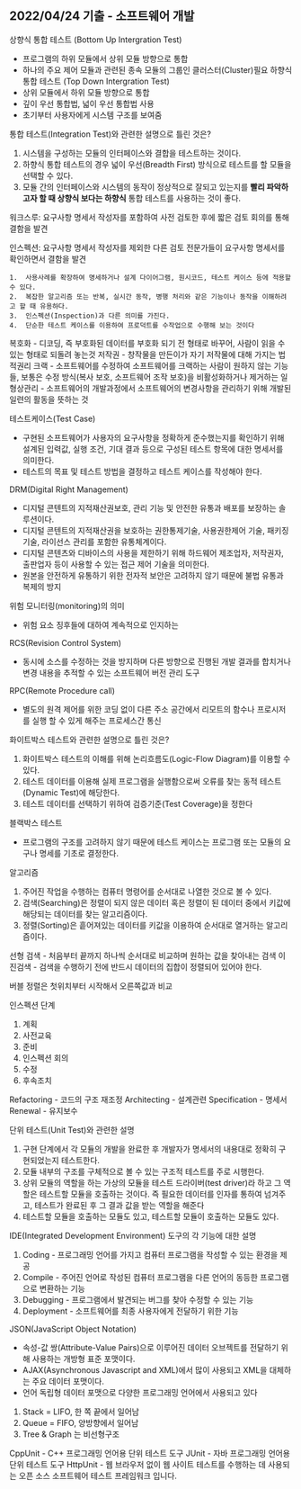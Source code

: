 ## 2022/04/24 기출 - 소프트웨어 개발

상향식 통합 테스트 (Bottom Up Intergration Test)

- 프로그램의 하위 모듈에서 상위 모듈 방향으로 통합
- 하나의 주요 제어 모듈과 관련된 종속 모듈의 그룹인 클러스터(Cluster)필요
  하향식 통합 테스트 (Top Down Intergration Test)
- 상위 모듈에서 하위 모듈 방향으로 통합
- 깊이 우선 통합법, 넓이 우선 통합법 사용
- 초기부터 사용자에게 시스템 구조를 보여줌

통합 테스트(Integration Test)와 관련한 설명으로 틀린 것은?

1. 시스템을 구성하는 모듈의 인터페이스와 결합을 테스트하는 것이다.
2. 하향식 통합 테스트의 경우 넓이 우선(Breadth First) 방식으로 테스트를 할 모듈을 선택할 수 있다.
3. 모듈 간의 인터페이스와 시스템의 동작이 정상적으로 잘되고 있는지를 **빨리 파악하고자 할 때 상향식 보다는 하향식** 통합 테스트를 사용하는 것이 좋다.

워크스루: 요구사항 명세서 작성자를 포함하여 사전 검토한 후에 짧은 검토 회의를 통해 결함을 발견

인스펙션: 요구사항 명세서 작성자를 제외한 다른 검토 전문가들이 요구사항 명세서를 확인하면서 결함을 발견

    1.	사용사례를 확장하여 명세하거나 설계 다이어그램, 원시코드, 테스트 케이스 등에 적용할 수 있다.
    2.	복잡한 알고리즘 또는 반복, 실시간 동작, 병행 처리와 같은 기능이나 동작을 이해하려고 할 때 유용하다.
    3.	인스펙션(Inspection)과 다른 의미를 가진다.
    4.	단순한 테스트 케이스를 이용하여 프로덕트를 수작업으로 수행해 보는 것이다

복호화 - 디코딩, 즉 부호화된 데이터를 부호화 되기 전 형태로 바꾸어, 사람이 읽을 수 있는 형태로 되돌려 놓는것
저작권 - 창작물을 만든이가 자기 저작물에 대해 가지는 법적권리
크랙 - 소프트웨어를 수정하여 소프트웨어를 크랙하는 사람이 원하지 않는 기능들, 보통은 수정 방식(복사 보호, 소프트웨어 조작 보호)을 비활성화하거나 제거하는 일
형상관리 - 소프트웨어의 개발과정에서 소프트웨어의 변경사항을 관리하기 위해 개발된 일련의 활동을 뜻하는 것

테스트케이스(Test Case)

- 구현된 소프트웨어가 사용자의 요구사항을 정확하게 준수했는지를 확인하기 위해 설계된 입력값, 실행 조건, 기대 결과 등으로 구성된 테스트 항목에 대한 명세서를 의미한다.
- 테스트의 목표 및 테스트 방법을 결정하고 테스트 케이스를 작성해야 한다.

DRM(Digital Right Management)

- 디지털 콘텐트의 지적재산권보호, 관리 기능 및 안전한 유통과 배포를 보장하는 솔루션이다.
- 디지털 콘텐트의 지적재산권을 보호하는 권한통제기술, 사용권한제어 기술, 패키징 기술, 라이선스 관리를 포함한 유통체계이다.
- 디지털 콘텐츠와 디바이스의 사용을 제한하기 위해 하드웨어 제조업자, 저작권자, 출판업자 등이 사용할 수 있는 접근 제어 기술을 의미한다.
- 원본을 안전하게 유통하기 위한 전자적 보안은 고려하지 않기 때문에 불법 유통과 복제의 방지

위험 모니터링(monitoring)의 의미

- 위험 요소 징후들에 대하여 계속적으로 인지하는

RCS(Revision Control System)

- 동시에 소스를 수정하는 것을 방지하며 다른 방향으로 진행된 개발 결과를 합치거나 변경 내용을 추적할 수 있는 소프트웨어 버전 관리 도구

RPC(Remote Procedure call)

- 별도의 원격 제어를 위한 코딩 없이 다른 주소 공간에서 리모트의 함수나 프로시저를 실행 할 수 있게 해주는 프로세스간 통신

화이트박스 테스트와 관련한 설명으로 틀린 것은?

1. 화이트박스 테스트의 이해를 위해 논리흐름도(Logic-Flow Diagram)를 이용할 수 있다.
2. 테스트 데이터를 이용해 실제 프로그램을 실행함으로써 오류를 찾는 동적 테스트(Dynamic Test)에 해당한다.
3. 테스트 데이터를 선택하기 위하여 검증기준(Test Coverage)을 정한다

블랙박스 테스트

- 프로그램의 구조를 고려하지 않기 때문에 테스트 케이스는 프로그램 또는 모듈의 요구나 명세를 기초로 결정한다.

알고리즘

1. 주어진 작업을 수행하는 컴퓨터 명령어를 순서대로 나열한 것으로 볼 수 있다.
2. 검색(Searching)은 정렬이 되지 않은 데이터 혹은 정렬이 된 데이터 중에서 키값에 해당되는 데이터를 찾는 알고리즘이다.
3. 정렬(Sorting)은 흩어져있는 데이터를 키값을 이용하여 순서대로 열거하는 알고리즘이다.

선형 검색 - 처음부터 끝까지 하나씩 순서대로 비교하며 원하는 값을 찾아내는 검색
이진검색 - 검색을 수행하기 전에 반드시 데이터의 집합이 정렬되어 있어야 한다.

버블 정렬은 첫위치부터 시작해서 오른쪽값과 비교

인스펙션 단계

1. 계획
2. 사전교육
3. 준비
4. 인스펙션 회의
5. 수정
6. 후속조치

Refactoring - 코드의 구조 재조정
Architecting - 설계관련
Specification - 명세서
Renewal - 유지보수

단위 테스트(Unit Test)와 관련한 설명

1. 구현 단계에서 각 모듈의 개발을 완료한 후 개발자가 명세서의 내용대로 정확히 구현되었는지 테스트한다.
2. 모듈 내부의 구조를 구체적으로 볼 수 있는 구조적 테스트를 주로 시행한다.
3. 상위 모듈의 역할을 하는 가상의 모듈을 테스트 드라이버(test driver)라 하고 그 역할은 테스트할 모듈을 호출하는 것이다. 즉 필요한 데이터를 인자를 통하여 넘겨주고, 테스트가 완료된 후 그 결과 값을 받는 역할을 해준다
4. 테스트할 모듈을 호출하는 모듈도 있고, 테스트할 모듈이 호출하는 모듈도 있다.

IDE(Integrated Development Environment) 도구의 각 기능에 대한 설명

1. Coding - 프로그래밍 언어를 가지고 컴퓨터 프로그램을 작성할 수 있는 환경을 제공
2. Compile - 주어진 언어로 작성된 컴퓨터 프로그램을 다른 언어의 동등한 프로그램으로 변환하는 기능
3. Debugging - 프로그램에서 발견되는 버그를 찾아 수정할 수 있는 기능
4. Deployment - 소프트웨어를 최종 사용자에게 전달하기 위한 기능

JSON(JavaScript Object Notation)

- 속성-값 쌍(Attribute-Value Pairs)으로 이루어진 데이터 오브젝트를 전달하기 위해 사용하는 개방형 표준 포맷이다.
- AJAX(Asynchronous Javascript and XML)에서 많이 사용되고 XML을 대체하는 주요 데이터 포맷이다.
- 언어 독립형 데이터 포맷으로 다양한 프로그래밍 언어에서 사용되고 있다

1. Stack = LIFO, 한 쪽 끝에서 일어남
2. Queue = FIFO, 양방향에서 일어남
3. Tree & Graph 는 비선형구조

CppUnit - C++ 프로그래밍 언어용 단위 테스트 도구
JUnit - 자바 프로그래밍 언어용 단위 테스트 도구
HttpUnit - 웹 브라우저 없이 웹 사이트 테스트를 수행하는 데 사용되는 오픈 소스 소프트웨어 테스트 프레임워크 입니다.
